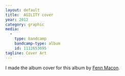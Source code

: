 ```yaml
---
layout: default
title:  AGILITY cover
year: 2012
category: graphic
media:
  -
    type: bandcamp
    bandcamp-type: album
    id: 1112653695
tagline: Cover Art
---
```

I made the album cover for this album by [Fenn Macon](//fenn.in).
